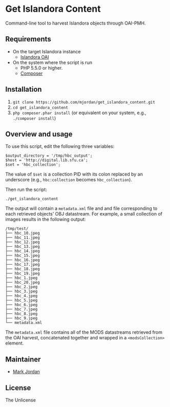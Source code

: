 # Get Islandora Content

Command-line tool to harvest Islandora objects through OAI-PMH.

## Requirements

* On the target Islandora instance
  * [Islandora OAI](https://github.com/Islandora/islandora_oai)
* On the system where the script is run
  * PHP 5.5.0 or higher.
  * [Composer](https://getcomposer.org)

## Installation

1. `git clone https://github.com/mjordan/get_islandora_content.git`
1. `cd get_islandora_content`
1. `php composer.phar install` (or equivalent on your system, e.g., `./composer install`)

## Overview and usage

To use this script, edit the following three variables:

```
$output_directory = '/tmp/hbc_output';
$host = 'http://digital.lib.sfu.ca';
$set = 'hbc_collection';
```

The value of `$set` is a collection PID with its colon replaced by an underscore (e.g., `hbc:collection` becomes `hbc_collection`).

Then run the script:

`./get_islandora_content`

The output will contain a `metadata.xml` file and and file corresponding to each retrieved objects' OBJ datastream. For example, a small collection of images results in the following output:

```
/tmp/test/
├── hbc_10.jpeg
├── hbc_11.jpeg
├── hbc_12.jpeg
├── hbc_13.jpeg
├── hbc_14.jpeg
├── hbc_15.jpeg
├── hbc_16.jpeg
├── hbc_17.jpeg
├── hbc_18.jpeg
├── hbc_19.jpeg
├── hbc_1.jpeg
├── hbc_20.jpeg
├── hbc_2.jpeg
├── hbc_3.jpeg
├── hbc_4.jpeg
├── hbc_5.jpeg
├── hbc_6.jpeg
├── hbc_7.jpeg
├── hbc_8.jpeg
├── hbc_9.jpeg
└── metadata.xml
```

The `metadata.xml` file contains all of the MODS datastreams retrieved from the OAI harvest, concatenated together and wrapped in a `<modsCollection>` element.

## Maintainer

* [Mark Jordan](https://github.com/mjordan)

## License

The Unlicense
